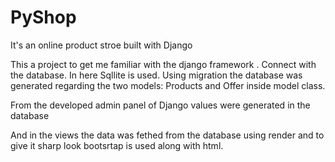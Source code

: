 # PyShop
 It's an online product stroe built with Django

This a project to get me familiar with the django framework . Connect with the database.
In here Sqllite is used.
Using migration the database was generated regarding the two models: Products and Offer inside model class.

From the developed admin panel of Django values were generated in the database

And in the views the data was fethed from the database using render and to give it sharp look bootsrtap is used along with html.
